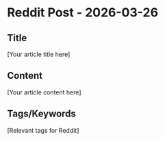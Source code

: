 # Reddit Post - 2026-03-26

## Title
[Your article title here]

## Content
[Your article content here]

## Tags/Keywords
[Relevant tags for Reddit]
